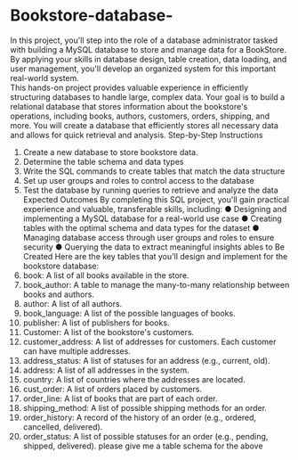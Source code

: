 # Bookstore-database-
In this project, you'll step into the role of a 
database administrator tasked with building 
a  MySQL database to store and manage 
data for a BookStore. By applying your skills 
in database design, table creation, data 
loading, and user management, you'll 
develop an organized system for this 
important real-world system.  
This hands-on project provides valuable 
experience in efficiently structuring 
databases to handle large, complex data. Your goal is to build a relational database that stores 
information about the bookstore's operations, including 
books, authors, customers, orders, shipping, and more. 
You will create a database that efficiently stores all 
necessary data and allows for quick retrieval and 
analysis. 
Step-by-Step Instructions 
1. Create a new database to store bookstore data. 
2. Determine the table schema and data types 
3. Write the SQL commands to create tables that match the 
data structure 
4. Set up user groups and roles to control access to the 
database 
5. Test the database by running queries to retrieve and analyze 
the data 
Expected Outcomes 
By completing this SQL project, you'll gain practical experience 
and valuable, transferable skills, including: 
● Designing and implementing a MySQL database for a 
real-world use case 
● Creating tables with the optimal schema and data types 
for the dataset 
● Managing database access through user groups and roles 
to ensure security 
● Querying the data to extract meaningful insights ables to Be Created 
Here are the key tables that you'll design and implement for the 
bookstore database: 
1. book: A list of all books available in the store. 
2. book_author: A table to manage the many-to-many relationship 
between books and authors. 
3. author: A list of all authors. 
4. book_language: A list of the possible languages of books. 
5. publisher: A list of publishers for books. 
6. Customer: A list of the bookstore's customers. 
7. customer_address: A list of addresses for customers. Each 
customer can have multiple addresses. 
8. address_status: A list of statuses for an address (e.g., current, 
old). 
9. address: A list of all addresses in the system. 
10. country: A list of countries where the addresses are located. 
11. cust_order: A list of orders placed by customers. 
12. order_line: A list of books that are part of each order. 
13. shipping_method: A list of possible shipping methods for an 
order. 
14. order_history: A record of the history of an order (e.g., ordered, 
cancelled, delivered). 
15. order_status: A list of possible statuses for an order (e.g., 
pending, shipped, delivered). please give me a table schema for the above